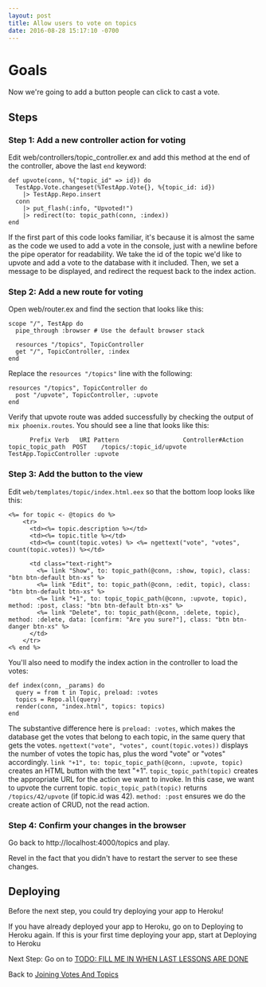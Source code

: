 ```yaml
---
layout: post
title: Allow users to vote on topics
date: 2016-08-28 15:17:10 -0700
---
```


# Goals
Now we're going to add a button people can click to cast a vote.

## Steps
### Step 1: Add a new controller action for voting
Edit web/controllers/topic_controller.ex and add this method at the end of the controller, above the last `end` keyword:
```
def upvote(conn, %{"topic_id" => id}) do
  TestApp.Vote.changeset(%TestApp.Vote{}, %{topic_id: id})
    |> TestApp.Repo.insert
  conn
    |> put_flash(:info, "Upvoted!")
    |> redirect(to: topic_path(conn, :index))
end
```
If the first part of this code looks familiar, it's because it is almost the same as the code we used to add a vote in the console, just with a newline before the pipe operator for readability. We take the id of the topic we'd like to upvote and add a vote to the database with it included. Then, we set a message to be displayed, and redirect the request back to the index action.

### Step 2: Add a new route for voting
Open web/router.ex and find the section that looks like this:

```
scope "/", TestApp do
  pipe_through :browser # Use the default browser stack

  resources "/topics", TopicController
  get "/", TopicController, :index
end
```

Replace the `resources "/topics"` line with the following:
```
resources "/topics", TopicController do
  post "/upvote", TopicController, :upvote
end
```

Verify that upvote route was added successfully by checking the output of `mix phoenix.routes`. You should see a line that looks like this:
```
      Prefix Verb   URI Pattern                  Controller#Action
topic_topic_path  POST    /topics/:topic_id/upvote  TestApp.TopicController :upvote
```

### Step 3: Add the button to the view
Edit `web/templates/topic/index.html.eex` so that the bottom loop looks like this:

```
<%= for topic <- @topics do %>
    <tr>
      <td><%= topic.description %></td>
      <td><%= topic.title %></td>    
      <td><%= count(topic.votes) %> <%= ngettext("vote", "votes", count(topic.votes)) %></td>

      <td class="text-right">
        <%= link "Show", to: topic_path(@conn, :show, topic), class: "btn btn-default btn-xs" %>
        <%= link "Edit", to: topic_path(@conn, :edit, topic), class: "btn btn-default btn-xs" %>
        <%= link "+1", to: topic_topic_path(@conn, :upvote, topic), method: :post, class: "btn btn-default btn-xs" %>
        <%= link "Delete", to: topic_path(@conn, :delete, topic), method: :delete, data: [confirm: "Are you sure?"], class: "btn btn-danger btn-xs" %>
      </td>
    </tr>
<% end %>
```

You'll also need to modify the index action in the controller to load the votes:

```
def index(conn, _params) do
  query = from t in Topic, preload: :votes
  topics = Repo.all(query)
  render(conn, "index.html", topics: topics)
end
```

The substantive difference here is `preload: :votes`, which makes the database get the votes that belong to each topic, in the same query that gets the votes.
`ngettext("vote", "votes", count(topic.votes))` displays the number of votes the topic has, plus the word "vote" or "votes" accordingly.
`link "+1", to: topic_topic_path(@conn, :upvote, topic)` creates an HTML button with the text "+1".
`topic_topic_path(topic)` creates the appropriate URL for the action we want to invoke. In this case, we want to upvote the current topic. `topic_topic_path(topic)` returns `/topics/42/upvote` (if topic.id was 42).
`method: :post` ensures we do the create action of CRUD, not the read action.

### Step 4: Confirm your changes in the browser
Go back to http://localhost:4000/topics and play.

Revel in the fact that you didn't have to restart the server to see these changes.

## Deploying
Before the next step, you could try deploying your app to Heroku!

If you have already deployed your app to Heroku, go on to Deploying to Heroku again.
If this is your first time deploying your app, start at Deploying to Heroku

Next Step:
Go on to [TODO: FILL ME IN WHEN LAST LESSONS ARE DONE](/index.html)

Back to [Joining Votes And Topics](/suggestotron/11-joining-votes-and-topics.html)
